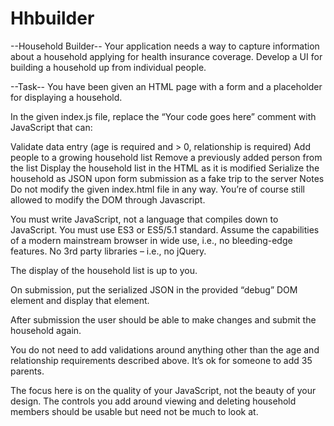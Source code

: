 # Hhbuilder
--Household Builder--
Your application needs a way to capture information about a household applying for health insurance coverage. Develop a UI for building a household up from individual people.

--Task--
You have been given an HTML page with a form and a placeholder for displaying a household.

In the given index.js file, replace the “Your code goes here” comment with JavaScript that can:

Validate data entry (age is required and > 0, relationship is required)
Add people to a growing household list
Remove a previously added person from the list
Display the household list in the HTML as it is modified
Serialize the household as JSON upon form submission as a fake trip to the server
Notes
Do not modify the given index.html file in any way. You’re of course still allowed to modify the DOM through Javascript.

You must write JavaScript, not a language that compiles down to JavaScript. You must use ES3 or ES5/5.1 standard. Assume the capabilities of a modern mainstream browser in wide use, i.e., no bleeding-edge features. No 3rd party libraries – i.e., no jQuery.

The display of the household list is up to you.

On submission, put the serialized JSON in the provided “debug” DOM element and display that element.

After submission the user should be able to make changes and submit the household again.

You do not need to add validations around anything other than the age and relationship requirements described above. It’s ok for someone to add 35 parents.

The focus here is on the quality of your JavaScript, not the beauty of your design. The controls you add around viewing and deleting household members should be usable but need not be much to look at.
